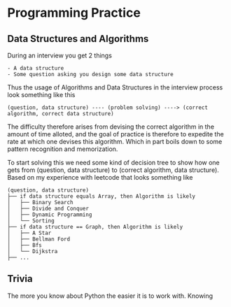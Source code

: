 # Programming Practice

## Data Structures and Algorithms
During an interview you get 2 things
```
- A data structure
- Some question asking you design some data structure
```

Thus the usage of Algorithms and Data Structures in the interview process look something like this
```
(question, data structure) ---- (problem solving) ----> (correct algorithm, correct data structure)
```
The difficulty therefore arises from devising the correct algorithm in the amount of time alloted, and the goal of practice is therefore to expedite the rate at which one devises this algorithm. Which in part boils down to some pattern recognition and memorization.

To start solving this we need some kind of decision tree to show how one gets from (question, data structure) to (correct algorithm, data structure). Based on my experience with leetcode that looks something like

```
(question, data structure)
├── if data structure equals Array, then Algorithm is likely
│   ├── Binary Search
│   ├── Divide and Conquer
│   ├── Dynamic Programming
│   └── Sorting
├── if data structure == Graph, then Algorithm is likely
│   ├── A Star
│   ├── Bellman Ford
│   ├── Bfs
│   └── Dijkstra
├── ...
```

## Trivia
The more you know about Python the easier it is to work with. Knowing Python breaks up into a couple different pieces
```
trivia
├── fundamentals
├── numerical
├── standard lib
└── web
```

### Fundamentals
Fundamentals are the core concepts we use every day when working with python,
```
trivia/fundamentals/
├── Compilation
├── Constants
├── Data Structures
│   ├── Dict
│   ├── List
│   └── Set
├── Datatypes
├── Decorators
├── Functions
├── Loops
├── OO
└── Operators
```

### Numerical
Numerical are all the libraries that are used for data science, data engineering, machine learning, and deep learning
```
trivia/numerical/
├── Jupyter
├── Matplotlib
├── Numpy
├── Pandas
├── PyTorch
└── Scipy
```

### Standard Lib
Standard Lib is a subset of the most important libraries from the the python standard lib
```
trivia/standard lib/
├── Data Types
├── Functional
├── Math
└── Text Processing
```

### Web
Web is all the frameworks used in web development (might want to add requests, and json from the standard lib to this list)
```
trivia/web/
├── angular
├── d3
├── django
├── flask
└── react
```
